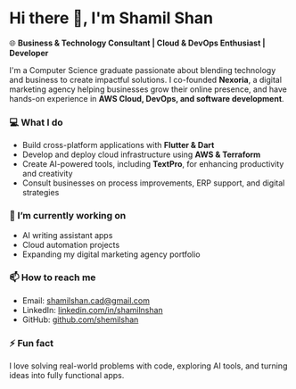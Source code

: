 # Hi there 👋, I'm Shamil Shan

🌐 **Business & Technology Consultant | Cloud & DevOps Enthusiast | Developer**

I'm a Computer Science graduate passionate about blending technology and business to create impactful solutions. I co-founded **Nexoria**, a digital marketing agency helping businesses grow their online presence, and have hands-on experience in **AWS Cloud, DevOps, and software development**.

### 💻 What I do
- Build cross-platform applications with **Flutter & Dart**
- Develop and deploy cloud infrastructure using **AWS & Terraform**
- Create AI-powered tools, including **TextPro**, for enhancing productivity and creativity
- Consult businesses on process improvements, ERP support, and digital strategies

### 🔭 I’m currently working on
- AI writing assistant apps
- Cloud automation projects
- Expanding my digital marketing agency portfolio

### 📫 How to reach me
- Email: [shamilshan.cad@gmail.com](mailto:shamilshan.cad@gmail.com)  
- LinkedIn: [linkedin.com/in/shamilnshan](https://linkedin.com/in/shamilnshan)  
- GitHub: [github.com/shemilshan](https://github.com/shemilshan)

### ⚡ Fun fact
I love solving real-world problems with code, exploring AI tools, and turning ideas into fully functional apps.
